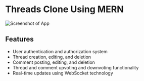 # Threads Clone Using MERN

![Screenshot of App](https://i.ibb.co/Gs9fWwh/Group-8.png)
## Features

- User authentication and authorization system
- Thread creation, editing, and deletion
- Comment posting, editing, and deletion
- Thread and comment upvoting and downvoting functionality
- Real-time updates using WebSocket technology


